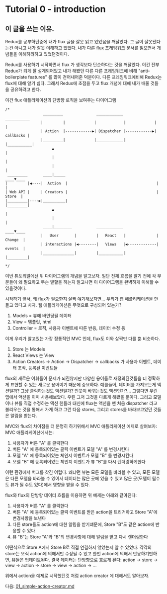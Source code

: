 <!-- Tutorial 0 - introduction.js -->
# Tutorial 0 - introduction
<!-- 
Why this tutorial?
While trying to learn Redux, I realized that I had accumulated incorrect knowledge about flux through articles I read and personal experience. I don't mean that articles about flux are not well written but I just didn't grasp concepts correctly. In the end, I was just applying documentation of different flux frameworks (Reflux, Flummox, FB Flux) and trying to make them match with the theoretical concept I read about (actions / actions creators, store, dispatcher, etc).
Only when I started using Redux did I realize that flux is more simple than I thought. This is all thanks to Redux being very well designed and having removed a lot of "anti-boilerplate features" introduced by other frameworks I tried before. I now feel that Redux is a much better way to learn about flux than many other frameworks. That's why I want now to share with everyone, using my own words,
flux concepts that I am starting to grasp, focusing on the use of Redux.
-->

## 이 글을 쓰는 이유.
Redux를 공부하던중에 내가 flux 글을 잘못 읽고 있었음을 깨달았다. 그 글이 잘못됐다는건 아니고 내가 잘못 이해하고 있었다. 내가 다른 flux 프레임워크 문서를 읽으면서 개념들을 이해하려하고 있었던것이다.

Redux를 사용하기 시작하면서 flux 가 생각보다 단순하다는 것을 깨달았다. 이건 전부 Redux가 되게 잘 설계되어있고 내가 해봤던 다른 다른 프레임워크에 비해 "anti-boilerplate features" 를 많이 걷어내어준 덕분이다. 다른 프레임워크에비해 Redux는 flux에 대해 알기 쉽다. 그래서 Redux에 초점을 두고 flux 개념에 대해 내가 배울 것들을 공유하려고 한다.

<!-- You may have seen this diagram representing the famous unidirectional data flow of a flux application: -->

이건 flux 애플리케이션의 단방향 로직을 보여주는 다이어그램
```
/*
                 _________               ____________               ___________
                |         |             |            |             |           |
                | Action  |------------▶| Dispatcher |------------▶| callbacks |
                |_________|             |____________|             |___________|
                     ▲                                                   |
                     |                                                   |
                     |                                                   |
 _________       ____|_____                                          ____▼____
|         |◀----|  Action  |                                        |         |
| Web API |     | Creators |                                        |  Store  |
|_________|----▶|__________|                                        |_________|
                     ▲                                                   |
                     |                                                   |
                 ____|________           ____________                ____▼____
                |   User       |         |   React   |              | Change  |
                | interactions |◀--------|   Views   |◀-------------| events  |
                |______________|         |___________|              |_________|

*/
```

<!-- In this tutorial we'll gradually introduce you to concepts of the diagram above. But instead of trying to explain this complete diagram and the overall flow it describes, we'll take each piece separately and try to understand why it exists and what role it plays. In the end you'll see that this diagram makes perfect sense
once we understand each of its parts. -->

이번 튜토리얼에선 위 다이어그램의 개념을 알고보자.
일단 전체 흐름을 알기 전에 각 부분들이 왜 필요하고 무슨 열할을 하는지 알고나면 이 다이어그램을 완벽하게 이해할 수 있을것이다.

<!-- But before we start, let's talk a little bit about why flux exists and why we need it...
Let's pretend we're building a web application. What are all web applications made of?
1) Templates / html = View
2) Data that will populate our views = Models
3) Logic to retrieve data, glue all views together and to react accordingly to user events, data modifications, etc. = Controller -->

시작하기 앞서, 왜 flux가 필요한지 살짝 얘기해보자면...
우리가 웹 애플리케이션을 만들고 있다고 치자. 웹 애플리케이션은 무엇으로 구성되어 있는가?
1) Models = 뷰에 바인딩될 데이터
2) View = 템플릿, html
3) Controller = 로직, 사용자 이벤트에 따른 반응, 데이터 수정 등

<!-- This is the very classic MVC that we all know about. But it actually looks like concepts of flux, just expressed in a slightly different way:
- Models look like stores
- user events, data modifications and their handlers look like
  "action creators" -> action -> dispatcher -> callback
- Views look like React views (or anything else as far as flux is concerned) -->

이게 우리가 알고있는 가장 정통적인 MVC 인데, flux도 이와 살짝만 다를 뿐 비슷하다.
1) Store 는 Models
2) React Views 는 View
3) Action Creators -> Action -> Dispatcher -> callbacks 가 사용자 이벤트, 데이터 조작, 등록된 이벤트들

<!-- So is flux just a matter of new vocabulary? Not exactly. But vocabulary DOES matter, because by introducing these new terms we are now able to express more precisely things that were regrouped under various terminologies... For example, isn't a data fetch an action? Just like a click is also an action?
And a change in an input is an action too... Then we're all already used to issuing actions from our applications, we were just calling them differently. And instead of having handlers for those actions directly modify Models or Views, flux ensures all actions go first through something called a dispatcher, then through our stores, and finally all watchers of stores are notified. -->

flux의 새로운 어휘들이 문제가 되진않지만 다양한 용어들로 재정의된것들을 더 정확하게 표현할 수 있는 새로운 용어이기 때문에 중요하다. 예를들어, 데이터를 가져오는게 액션일까? 그냥 클릭하는것도 액션일가? 인풋이 바뀌는것도 액션인가?... 그렇다면 우린 앱에서 액션을 이미 사용해보았다. 우린 그저 그것을 다르게 해봤을 뿐이다. 그리고 모델이나 뷰를 직접 수정하는 액션 핸들러 대신에 flux는 액션을 맨 처음 dispatcher 라고 불리우는 것을 통해서 가게 하고 그런 다음 stores, 그리고 stores를 바라보고있던 것들은 알림을 받는다.

<!-- To get more clarity how MVC and flux differ, we'll take a classic use-case in an MVC application:
In a classic MVC application you could easily end up with:
1) User clicks on button "A"
2) A click handler on button "A" triggers a change on Model "A"
3) A change handler on Model "A" triggers a change on Model "B"
4) A change handler on Model "B" triggers a change on View "B" that re-renders itself -->

MVC와 flux의 차이점을 더 분명히 하기위해서 MVC 애플리케이션 예제로 살펴보자:
MVC 애플리케이션에서는:
1) 사용자가 버튼 "A" 를 클릭한다
2) 버튼 "A" 에 등록되어있는 클릭 이벤트가 모델 "A" 를 변경시킨다
3) 모델 "A" 에 등록되어있는 체인지 이벤트가 모델 "B" 를 변경시킨다
4) 모델 "B" 에 등록되어있는 체인지 이벤트가 뷰 "B"를 다시 렌더링하게한다

<!-- Finding the source of a bug in such an environment when something goes wrong can become quite challenging very quickly. This is because every View can watch every Model, and every Model can watch other Models, so
basically data can arrive from a lot of places and be changed by a lot of sources (any views or any models). -->

이런 환경에서 버그를 찾긴 어렵다. 왜냐면 뷰는 모든 모델을 바라볼 수 있고, 모든 모델은 다른 모델을 바라볼 수 있어서 데이터는 많은 곳에 있을 수 있고 많은 곳(모델이 될수도 뷰가 될 수도 있다)에서 영향을 받을 수 있다.

<!-- Whereas when using flux and its unidirectional data flow, the example above could become:
1) user clicks on button "A"
2) a handler on button "A" triggers an action that is dispatched and produces a change on Store "A"
3) since all other stores are also notified about the action, Store B can react to the same action too
4) View "B" gets notified by the change in Stores A and B, and re-renders -->

flux와 flux의 단방향 데이터 흐름을 이용하면 위 예제는 아래와 같아진다:
1) 사용자가 버튼 "A" 를 클릭한다
2) 버튼 "A" 에 등록되어있는 클릭 이벤트를 받은 action을 트리거하고 Store "A"에 변경사항을 보낸다
3) 다른 store들도 action에 대한 알림을 받기떄문에, Store "B"도 같은 action에 반응할 수 있다
4) 뷰 "B"는 Store "A"와 "B"의 변경사항에 대해 알림을 받고 다시 렌더링한다

<!-- See how we avoid directly linking Store A to Store B? Each store can only be modified by an action and nothing else. And once all stores have replied to an action, views can finally update. So in the end, data always flows in one way: action -> store -> view -> action -> store -> view -> action -> ... -->

어떤식으로 Store A에서 Store B로 직접 연결하지 않았는지 알 수 있었다. 각각의 store는 오직 action에 의해서만 수정될 수 있고 한번 action에 의해서 반응하기만하면, 뷰들은 업데이트된다. 결국 데이터는 단방향으로 흐르게 된다: action -> store -> view -> action -> store -> view -> action -> ...

<!-- Just as we started our use case above from an action, let's start our tutorial with actions and action creators. -->

위에서 action을 예제로 시작했던것 처럼 action creator 에 대해서도 알아보자.

<!-- Go to next tutorial: 01_simple-action-creator.js -->

다음: [01_simple-action-creator.md](./01_simple-action-creator.md)

